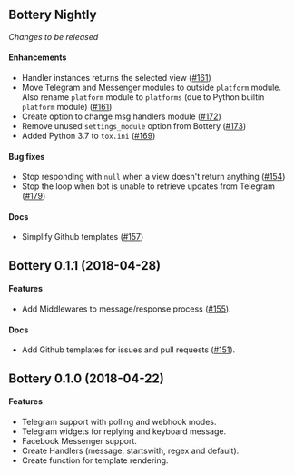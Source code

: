 ## Bottery Nightly

_Changes to be released_

#### Enhancements

- Handler instances returns the selected view ([#161](https://github.com/rougeth/bottery/issues/161))
- Move Telegram and Messenger modules to outside `platform` module. Also rename `platform` module to `platforms` (due to Python builtin `platform` module) ([#161](https://github.com/rougeth/bottery/issues/165))
- Create option to change msg handlers module ([#172](https://github.com/rougeth/bottery/issues/172))
- Remove unused `settings_module` option from Bottery ([#173](https://github.com/rougeth/bottery/issues/173))
- Added Python 3.7 to `tox.ini` ([#169](https://github.com/rougeth/bottery/issues/169))

#### Bug fixes

- Stop responding with `null` when a view doesn't return anything ([#154](https://github.com/rougeth/bottery/issues/154))
- Stop the loop when bot is unable to retrieve updates from Telegram ([#179](https://github.com/rougeth/bottery/issues/179))

#### Docs

- Simplify Github templates ([#157](https://github.com/rougeth/bottery/issues/157))


## Bottery 0.1.1 (2018-04-28)

#### Features

- Add Middlewares to message/response process ([#155](https://github.com/rougeth/bottery/issues/155)).

#### Docs

- Add Github templates for issues and pull requests ([#151](https://github.com/rougeth/bottery/issues/151)).


## Bottery 0.1.0 (2018-04-22)

#### Features

- Telegram support with polling and webhook modes.
- Telegram widgets for replying and keyboard message.
- Facebook Messenger support.
- Create Handlers (message, startswith, regex and default).
- Create function for template rendering.
